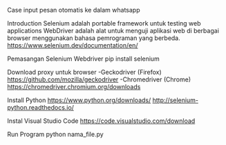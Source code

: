 Case
  input pesan otomatis ke dalam whatsapp

Introduction
  Selenium adalah portable framework untuk testing web applications
  WebDriver adalah alat untuk menguji aplikasi web di berbagai browser menggunakan bahasa pemrograman yang berbeda.
  https://www.selenium.dev/documentation/en/

Pemasangan Selenium Webdriver
  pip install selenium

Download proxy untuk browser
  -Geckodriver (Firefox)
  https://github.com/mozilla/geckodriver
  -Chromedriver (Chrome)
  https://chromedriver.chromium.org/downloads

Install Python
  https://www.python.org/downloads/
  http://selenium-python.readthedocs.io/

Instal Visual Studio Code
  https://code.visualstudio.com/download
  
Run Program
  python nama_file.py
